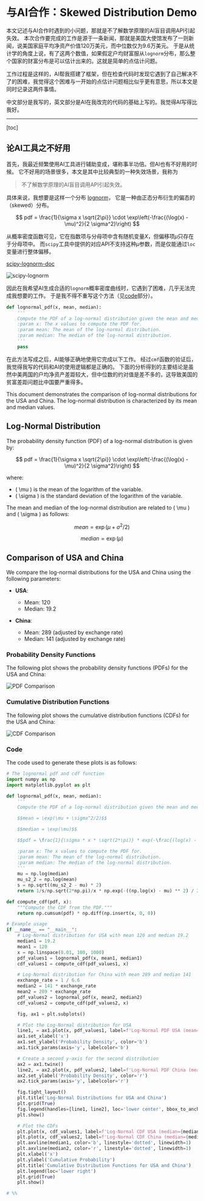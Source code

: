 # 与AI合作：Skewed Distribution Demo

本文记述与AI合作时遇到的小问题，那就是不了解数学原理的AI盲目调用API引起失效。
本次合作要完成的工作是源于一条新闻，那就是美国大使馆发布了一则新闻，说美国家庭平均净资产价值120万美元，而中位数仅为9.6万美元。
于是从统计学的角度上说，有了这两个数值，如果假定户均财富服从`lognorm`分布，那么整个国家的财富分布是可以估计出来的。这就是简单的点估计问题。

工作过程是这样的，AI帮我搭建了框架，但在检查代码时发现它遇到了自己解决不了的困难，我觉得这个困难与一开始的点估计问题相比似乎更有意思，所以本文是同时记录这两件事情。

中文部分是我写的，英文部分是AI在我改完的代码的基础上写的。我觉得AI写得比我好。

---

[toc]

## 论AI工具之不好用

首先，我最近频繁使用AI工具进行辅助变成，堪称事半功倍。但AI也有不好用的时候。
它不好用的场景很多，本文是其中比较典型的一种失效场景，我称为

> 不了解数学原理的AI盲目调用API引起失效。

具体来说，我想要是这样一个分布
[lognorm](https://en.wikipedia.org/wiki/Log-normal_distribution "lognorm")，
它是一种由正态分布衍生的偏态的（skewed）分布。

$$
pdf = \frac{1}{\sigma x \sqrt{2\pi}} \cdot \exp\left(-\frac{(\log(x) - \mu)^2}{2 \sigma^2}\right)
$$

从概率密度函数可见，它在指数项与分母项中含有随机变量$X$，但偏移项$\mu$只存在于分母项中。
而`scipy`工具中提供的对应API不支持这种$\mu$参数，而是仅能通过`loc`变量进行整体偏移。

[scipy-lognorm-doc](https://docs.scipy.org/doc/scipy-1.15.0/reference/generated/scipy.stats.lognorm.html "scipy-lognorm-doc")

![scipy-lognorm](./scipy_lognorm.png)

因此在我希望AI生成合适的`lognorm`概率密度曲线时，它遇到了困难，几乎无法完成我想要的工作。
于是我不得不重写这个方法（见[code](#code)部分）。

```python
def lognormal_pdf(x, mean, median):
    '''
    Compute the PDF of a log-normal distribution given the mean and median.
    :param x: The x values to compute the PDF for.
    :param mean: The mean of the log-normal distribution.
    :param median: The median of the log-normal distribution.
    '''
    pass
```

在此方法写成之后，AI能够正确地使用它完成以下工作。
经过`cmf`函数的验证后，我觉得我写的代码和AI的使用逻辑都是正确的。
下面的分析得到的主要结论是虽然中美两国的户均净资产差距较大，但中位数的约对值是差不多的，这导致美国的贫富差距问题比中国要严重得多。

This document demonstrates the comparison of log-normal distributions for the USA and China. The log-normal distribution is characterized by its mean and median values.

## Log-Normal Distribution

The probability density function (PDF) of a log-normal distribution is given by:

$$
pdf = \frac{1}{\sigma x \sqrt{2\pi}} \cdot \exp\left(-\frac{(\log(x) - \mu)^2}{2 \sigma^2}\right)
$$

where:

- \( \mu \) is the mean of the logarithm of the variable.
- \( \sigma \) is the standard deviation of the logarithm of the variable.

The mean and median of the log-normal distribution are related to \( \mu \) and \( \sigma \) as follows:

$$
mean = \exp(\mu + \sigma^2 / 2)
$$

$$
median = \exp(\mu)
$$

## Comparison of USA and China

We compare the log-normal distributions for the USA and China using the following parameters:

- **USA**:
  - Mean: 120
  - Median: 19.2

- **China**:
  - Mean: 289 (adjusted by exchange rate)
  - Median: 141 (adjusted by exchange rate)

### Probability Density Functions

The following plot shows the probability density functions (PDFs) for the USA and China:

![PDF Comparison](pdf_comparison.png)

### Cumulative Distribution Functions

The following plot shows the cumulative distribution functions (CDFs) for the USA and China:

![CDF Comparison](cdf_comparison.png)

### Code

The code used to generate these plots is as follows:

```python
# The lognormal pdf and cdf function
import numpy as np
import matplotlib.pyplot as plt

def lognormal_pdf(x, mean, median):
    '''
    Compute the PDF of a log-normal distribution given the mean and median.

    $$mean = \exp(\mu + \sigma^2/2)$$

    $$median = \exp(\mu)$$

    $$pdf = \frac{1}{\sigma * x * \sqrt(2*\pi)} * exp(-\frac{(log(x) - mu)^2} { 2 \sigma^2}$$

    :param x: The x values to compute the PDF for.
    :param mean: The mean of the log-normal distribution.
    :param median: The median of the log-normal distribution.
    '''
    mu = np.log(median)
    mu_s2_2 = np.log(mean)
    s = np.sqrt((mu_s2_2 - mu) * 2)
    return 1/s/np.sqrt(2*np.pi)/x * np.exp(-((np.log(x) - mu) ** 2) / 2 / s ** 2)

def compute_cdf(pdf, x):
    """Compute the CDF from the PDF."""
    return np.cumsum(pdf) * np.diff(np.insert(x, 0, 0))

# Example usage
if __name__ == "__main__":
    # Log-Normal distribution for USA with mean 120 and median 19.2
    median1 = 19.2
    mean1 = 120
    x = np.linspace(0.01, 100, 1000)
    pdf_values1 = lognormal_pdf(x, mean1, median1)
    cdf_values1 = compute_cdf(pdf_values1, x)

    # Log-Normal distribution for China with mean 289 and median 141
    exchange_rate = 1 / 6.6
    median2 = 141 * exchange_rate
    mean2 = 289 * exchange_rate
    pdf_values2 = lognormal_pdf(x, mean2, median2)
    cdf_values2 = compute_cdf(pdf_values2, x)

    fig, ax1 = plt.subplots()

    # Plot the Log-Normal distribution for USA
    line1, = ax1.plot(x, pdf_values1, label=f'Log-Normal PDF USA (mean={mean1:.2f}, median={median1:.2f})', color='b')
    ax1.set_xlabel('x')
    ax1.set_ylabel('Probability Density', color='b')
    ax1.tick_params(axis='y', labelcolor='b')

    # Create a second y-axis for the second distribution
    ax2 = ax1.twinx()
    line2, = ax2.plot(x, pdf_values2, label=f'Log-Normal PDF China (mean={mean2:.2f}, median={median2:.2f})', color='r')
    ax2.set_ylabel('Probability Density', color='r')
    ax2.tick_params(axis='y', labelcolor='r')

    fig.tight_layout()
    plt.title('Log-Normal Distributions for USA and China')
    plt.grid(True)
    fig.legend(handles=[line1, line2], loc='lower center', bbox_to_anchor=(0.5, -0.05), ncol=1)
    plt.show()

    # Plot the CDFs
    plt.plot(x, cdf_values1, label=f'Log-Normal CDF USA (median={median1:.2f})', color='gray')
    plt.plot(x, cdf_values2, label=f'Log-Normal CDF China (median={median2:.2f})', color='gray', linestyle='dashed')
    plt.axvline(median1, color='b', linestyle='dotted', linewidth=1)
    plt.axvline(median2, color='r', linestyle='dotted', linewidth=1)
    plt.xlabel('x')
    plt.ylabel('Cumulative Probability')
    plt.title('Cumulative Distribution Functions for USA and China')
    plt.legend(loc='lower right')
    plt.grid(True)
    plt.show()

# %%
